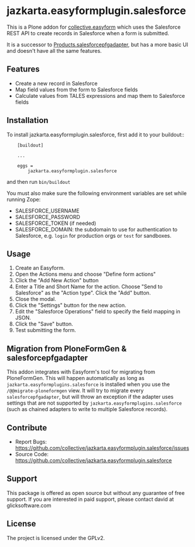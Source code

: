 # jazkarta.easyformplugin.salesforce

This is a Plone addon for [collective.easyform](https://github.com/collective/collective.easyform)
which uses the Salesforce REST API to create records in Salesforce when a form is submitted.

It is a successor to [Products.salesforcepfgadapter](https://pypi.org/project/Products.salesforcepfgadapter/),
but has a more basic UI and doesn't have all the same features.

## Features

- Create a new record in Salesforce
- Map field values from the form to Salesforce fields
- Calculate values from TALES expressions and map them to Salesforce fields

## Installation

To install jazkarta.easyformplugin.salesforce, first add it to your buildout::

```
    [buildout]

    ...

    eggs =
        jazkarta.easyformplugin.salesforce
```

and then run `bin/buildout`

You must also make sure the following environment variables are set while running Zope:

* SALESFORCE_USERNAME
* SALESFORCE_PASSWORD
* SALESFORCE_TOKEN (if needed)
* SALESFORCE_DOMAIN: the subdomain to use for authentication to Salesforce,
  e.g. `login` for production orgs or `test` for sandboxes.

## Usage

1. Create an Easyform.
2. Open the Actions menu and choose "Define form actions"
3. Click the "Add New Action" button
4. Enter a Title and Short Name for the action. Choose "Send to Salesforce" as the "Action type". Click the "Add" button.
5. Close the modal.
6. Click the "Settings" button for the new action.
7. Edit the "Salesforce Operations" field to specify the field mapping in JSON.
8. Click the "Save" button.
9. Test submitting the form.

## Migration from PloneFormGen & salesforcepfgadapter

This addon integrates with Easyform's tool for migrating from PloneFormGen.
This will happen automatically as long as `jazkarta.easyformplugins.salesforce` is installed
when you use the `/@@migrate-ploneformgen` view.
It will try to migrate every `salesforcepfgadapter`, but will throw an exception if the
adapter uses settings that are not supported by `jazkarta.easyformplugins.salesforce`
(such as chained adapters to write to multiple Salesforce records).

## Contribute

- Report Bugs: https://github.com/collective/jazkarta.easyformplugin.salesforce/issues
- Source Code: https://github.com/collective/jazkarta.easyformplugin.salesforce

## Support

This package is offered as open source but without any guarantee of free support.
If you are interested in paid support, please contact david at glicksoftware.com

## License

The project is licensed under the GPLv2.
